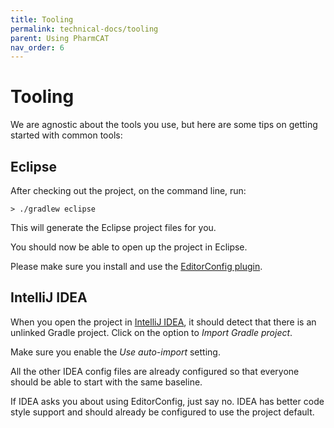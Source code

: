 ```yaml
---
title: Tooling
permalink: technical-docs/tooling
parent: Using PharmCAT
nav_order: 6
---
```

# Tooling

We are agnostic about the tools you use, but here are some tips on getting started with common tools:


## Eclipse

After checking out the project, on the command line, run:

```commandline
> ./gradlew eclipse
```

This will generate the Eclipse project files for you.

You should now be able to open up the project in Eclipse.

Please make sure you install and use the [EditorConfig plugin](http://editorconfig.org/#download).


## IntelliJ IDEA

When you open the project in [IntelliJ IDEA](https://www.jetbrains.com/idea/), it should detect that there is an unlinked Gradle project.  Click on the option to _Import Gradle project_.

Make sure you enable the _Use auto-import_ setting.

All the other IDEA config files are already configured so that everyone should be able to start with the same baseline.

If IDEA asks you about using EditorConfig, just say no.  IDEA has better code style support and should already be configured to use the project default.
